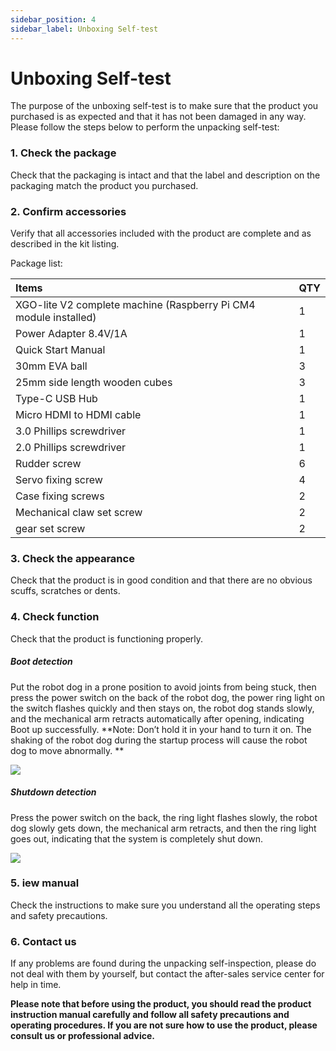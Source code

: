 ```yaml
---
sidebar_position: 4
sidebar_label: Unboxing Self-test
---
```



#  Unboxing Self-test

The purpose of the unboxing self-test is to make sure that the product you purchased is as expected and that it has not been damaged in any way. Please follow the steps below to perform the unpacking self-test:

### 1. Check the package

Check that the packaging is intact and that the label and description on the packaging match the product you purchased.

### 2. Confirm accessories

Verify that all accessories included with the product are complete and as described in the kit listing.

Package list:

| Items                                                        | QTY  |
| :----------------------------------------------------------- | ---- |
| XGO-lite V2 complete machine (Raspberry Pi CM4 module installed) | 1    |
| Power Adapter 8.4V/1A                                        | 1    |
| Quick Start Manual                                           | 1    |
| 30mm EVA ball                                                | 3    |
| 25mm side length wooden cubes                                | 3    |
| Type-C USB Hub                                               | 1    |
| Micro HDMI to HDMI cable                                     | 1    |
| 3.0 Phillips screwdriver                                     | 1    |
| 2.0 Phillips screwdriver                                     | 1    |
| Rudder screw                                                 | 6    |
| Servo fixing screw                                           | 4    |
| Case fixing screws                                           | 2    |
| Mechanical claw set screw                                    | 2    |
| gear set screw                                               | 2    |

### 3. Check the appearance

Check that the product is in good condition and that there are no obvious scuffs, scratches or dents.

### 4. Check function

Check that the product is functioning properly.

##### Boot detection

Put the robot dog in a prone position to avoid joints from being stuck, then press the power switch on the back of the robot dog, the power ring light on the switch flashes quickly and then stays on, the robot dog stands slowly, and the mechanical arm retracts automatically after opening, indicating Boot up successfully. **Note: Don’t hold it in your hand to turn it on. The shaking of the robot dog during the startup process will cause the robot dog to move abnormally. **

![](./images/cm4-xgo-inspection-01.gif)

##### Shutdown detection

Press the power switch on the back, the ring light flashes slowly, the robot dog slowly gets down, the mechanical arm retracts, and then the ring light goes out, indicating that the system is completely shut down.

![](./images/cm4-xgo-inspection-02.gif)

### 5. iew manual

Check the instructions to make sure you understand all the operating steps and safety precautions.

### 6. Contact us

If any problems are found during the unpacking self-inspection, please do not deal with them by yourself, but contact the after-sales service center for help in time.



**Please note that before using the product, you should read the product instruction manual carefully and follow all safety precautions and operating procedures. If you are not sure how to use the product, please consult us or professional advice.**
